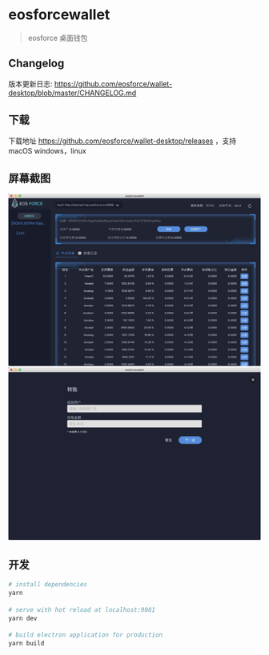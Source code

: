 # eosforcewallet

> eosforce 桌面钱包

## Changelog

版本更新日志: https://github.com/eosforce/wallet-desktop/blob/master/CHANGELOG.md

## 下载

下载地址 https://github.com/eosforce/wallet-desktop/releases ，支持 macOS windows，linux

## 屏幕截图

![](./screenshot/eosforce1.png)
![](./screenshot/eosforce2.png)

## 开发

``` bash
# install dependencies
yarn

# serve with hot reload at localhost:9081
yarn dev

# build electron application for production 
yarn build


```
